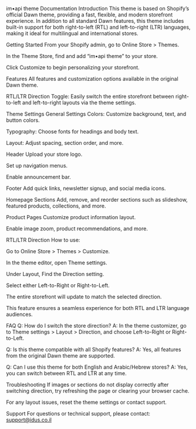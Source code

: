 im•api theme Documentation
Introduction
This theme is based on Shopify’s official Dawn theme, providing a fast, flexible, and modern storefront experience. In addition to all standard Dawn features, this theme includes built-in support for both right-to-left (RTL) and left-to-right (LTR) languages, making it ideal for multilingual and international stores.

Getting Started
From your Shopify admin, go to Online Store > Themes.

In the Theme Store, find and add “im•api theme” to your store.

Click Customize to begin personalizing your storefront.

Features
All features and customization options available in the original Dawn theme.

RTL/LTR Direction Toggle: Easily switch the entire storefront between right-to-left and left-to-right layouts via the theme settings.

Theme Settings
General Settings
Colors: Customize background, text, and button colors.

Typography: Choose fonts for headings and body text.

Layout: Adjust spacing, section order, and more.

Header
Upload your store logo.

Set up navigation menus.

Enable announcement bar.

Footer
Add quick links, newsletter signup, and social media icons.

Homepage Sections
Add, remove, and reorder sections such as slideshow, featured products, collections, and more.

Product Pages
Customize product information layout.

Enable image zoom, product recommendations, and more.

RTL/LTR Direction
How to use:

Go to Online Store > Themes > Customize.

In the theme editor, open Theme settings.

Under Layout, Find the Direction setting.

Select either Left-to-Right or Right-to-Left.

The entire storefront will update to match the selected direction.

This feature ensures a seamless experience for both RTL and LTR language audiences.

FAQ
Q: How do I switch the store direction?
A: In the theme customizer, go to Theme settings > Layout > Direction, and choose Left-to-Right or Right-to-Left.

Q: Is this theme compatible with all Shopify features?
A: Yes, all features from the original Dawn theme are supported.

Q: Can I use this theme for both English and Arabic/Hebrew stores?
A: Yes, you can switch between RTL and LTR at any time.

Troubleshooting
If images or sections do not display correctly after switching direction, try refreshing the page or clearing your browser cache.

For any layout issues, reset the theme settings or contact support.

Support
For questions or technical support, please contact: support@idus.co.il
